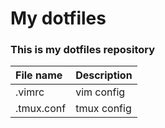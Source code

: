 # My dotfiles
### This is my dotfiles repository  

|File name|Description|
|:--------|:----------|
|.vimrc|vim config|
|.tmux.conf|tmux config|
